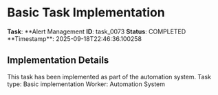 # Basic Task Implementation

**Task**: **Alert Management
**ID**: task_0073
**Status**: COMPLETED
**Timestamp\*\*: 2025-09-18T22:46:36.100258

## Implementation Details

This task has been implemented as part of the automation system.
Task type: Basic implementation
Worker: Automation System
